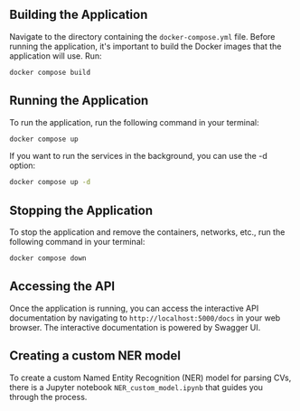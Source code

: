 ## Building the Application
Navigate to the directory containing the `docker-compose.yml` file. Before running the application, it's important to build the Docker images that the application will use. Run:

```bash
docker compose build
```

## Running the Application

To run the application, run the following command in your terminal:

```bash
docker compose up
```

If you want to run the services in the background, you can use the -d option:
```bash
docker compose up -d
```

## Stopping the Application

To stop the application and remove the containers, networks, etc., run the following command in your terminal:
```bash
docker compose down
```

## Accessing the API

Once the application is running, you can access the interactive API documentation by navigating to `http://localhost:5000/docs` in your web browser.
The interactive documentation is powered by Swagger UI.

## Creating a custom NER model

To create a custom Named Entity Recognition (NER) model for parsing CVs, there is a Jupyter notebook `NER_custom_model.ipynb` that guides you through the process.